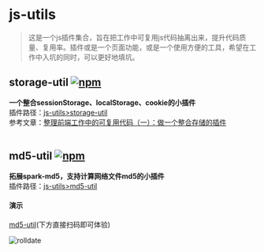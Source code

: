 # js-utils
>这是一个js插件集合，旨在把工作中可复用js代码抽离出来，提升代码质量、复用率。插件或是一个页面功能，或是一个使用方便的工具，希望在工作中入坑的同时，可以更好地填坑。   

## storage-util [![npm](https://img.shields.io/npm/v/storage-util.svg)](https://www.npmjs.com/package/storage-util)
**一个整合sessionStorage、localStorage、cookie的小插件**   
插件路径：[js-utils>storage-util](https://github.com/weijhfly/js-utils/tree/master/storage-util)  
参考文章：[整理前端工作中的可复用代码（一）：做一个整合存储的插件](https://blog.csdn.net/qq_32262127/article/details/85496516)  
<br>
## md5-util [![npm](https://img.shields.io/npm/v/md5-util.svg)](https://www.npmjs.com/package/md5-util)   
**拓展spark-md5，支持计算网络文件md5的小插件**   
插件路径：[js-utils>md5-util](https://github.com/weijhfly/js-utils/tree/master/md5-util)  
#### 演示
[md5-util](https://weijhfly.github.io/md5-util.html "md5-util")(下方直接扫码即可体验)  

![rolldate](https://weijhfly.github.io/images/md5-util.png)